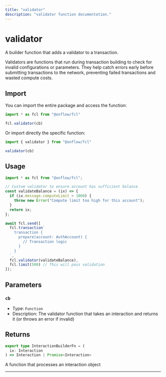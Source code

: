```yaml
---
title: "validator"
description: "validator function documentation."
---
```


<!-- THIS DOCUMENT IS AUTO-GENERATED FROM [onflow/fcl/../sdk/src/build/build-validator.ts](https://github.com/onflow/fcl-js/tree/master/packages/fcl/../sdk/src/build/build-validator.ts). DO NOT EDIT MANUALLY -->

# validator

A builder function that adds a validator to a transaction.

Validators are functions that run during transaction building to check for invalid configurations or parameters.
They help catch errors early before submitting transactions to the network, preventing failed transactions
and wasted compute costs.

## Import

You can import the entire package and access the function:

```typescript
import * as fcl from "@onflow/fcl"

fcl.validator(cb)
```

Or import directly the specific function:

```typescript
import { validator } from "@onflow/fcl"

validator(cb)
```

## Usage

```typescript
import * as fcl from "@onflow/fcl";

// Custom validator to ensure account has sufficient balance
const validateBalance = (ix) => {
  if (ix.message.computeLimit > 1000) {
    throw new Error("Compute limit too high for this account");
  }
  return ix;
};

await fcl.send([
  fcl.transaction`
    transaction {
      prepare(account: AuthAccount) {
        // Transaction logic
      }
    }
  `,
  fcl.validator(validateBalance),
  fcl.limit(500) // This will pass validation
]);
```

## Parameters

### `cb` 


- Type: `Function`
- Description: The validator function that takes an interaction and returns it (or throws an error if invalid)


## Returns

```typescript
export type InteractionBuilderFn = (
  ix: Interaction
) => Interaction | Promise<Interaction>
```


A function that processes an interaction object

---
